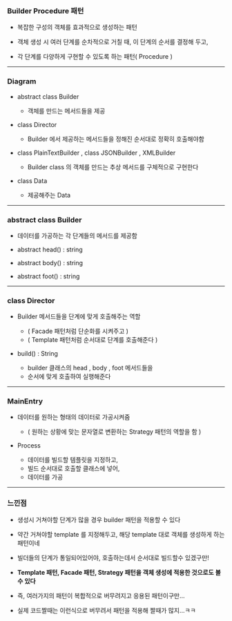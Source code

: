 ### Builder Procedure 패턴

- 복잡한 구성의 객체를 효과적으로 생성하는 패턴


- 객체 생성 시 여러 단계를 순차적으로 거칠 때, 이 단계의 순서를 결정해 두고,
- 각 단계를 다양하게 구현할 수 있도록 하는 패턴( Procedure )

---

### Diagram

- abstract class Builder
  - 객체를 만드는 메서드들을 제공


- class Director
  - Builder 에서 제공하는 메서드들을 정해진 순서대로 정확히 호출해야함


- class PlainTextBuilder , class JSONBuilder , XMLBuilder
  - Builder class 의 객체를 만드는 추상 메서드를 구체적으로 구현한다


- class Data
  - 제공해주는 Data

---

### abstract class Builder

- 데이터를 가공하는 각 단계들의 메서드를 제공함

- abstract head() : string
- abstract body() : string
- abstract foot() : string


---


### class Director

- Builder 메서드들을 단계에 맞게 호출해주는 역할
  - ( Facade 패턴처럼 단순화를 시켜주고 )
  - ( Template 패턴처럼 순서대로 단계를 호출해준다 )

- build() : String
  - builder 클래스의 head , body , foot 메서드들을
  - 순서에 맞게 호출하여 실행해준다

  

---

### MainEntry

- 데이터를 원하는 형태의 데이터로 가공시켜줌
  - ( 원하는 상황에 맞는 문자열로 변환하는 Strategy 패턴의 역할을 함 )

- Process
  - 데이터를 빌드할 템플릿을 지정하고,
  - 빌드 순서대로 호출할 클래스에 넣어,
  - 데이터를 가공
---

### 느낀점

- 생성시 거쳐야할 단계가 많을 경우 builder 패턴을 적용할 수 있다


- 약간 거쳐야할 template 를 지정해두고, 해당 template 대로 객체를 생성하게 하는 패턴이네


- 빌더들의 단계가 통일되어있어야, 호출하는데서 순서대로 빌드할수 있겠구만!


- **Template 패턴, Facade 패턴, Strategy 패턴을 객체 생성에 적용한 것으로도 볼 수 있다**


- 즉, 여러가지의 패턴이 복합적으로 버무려지고 응용된 패턴이구만...


- 실제 코드짤때는 이런식으로 버무려서 패턴을 적용해 짤때가 많지...ㅋㅋ